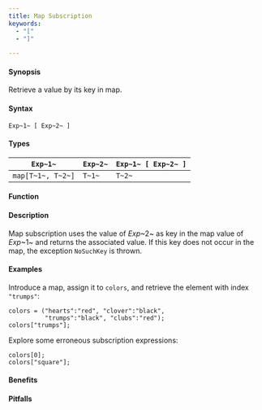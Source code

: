 ```yaml
---
title: Map Subscription
keywords:
  - "["
  - "]"

---
```


#### Synopsis

Retrieve a value by its key in map.

#### Syntax

`Exp~1~ [ Exp~2~ ]`

#### Types

| `Exp~1~`           | `Exp~2~` | `Exp~1~ [ Exp~2~ ]`  |
| --- | --- | --- |
| `map[T~1~, T~2~]` | `T~1~`   | `T~2~`                |


#### Function

#### Description

Map subscription uses the value of _Exp_~2~ as key in the map value of _Exp_~1~ and returns the associated value.
If this key does not occur in the map, the exception `NoSuchKey` is thrown.

#### Examples

Introduce a map, assign it to `colors`, and retrieve the element with index `"trumps"`:
```rascal-shell,continue
colors = ("hearts":"red", "clover":"black", 
          "trumps":"black", "clubs":"red");
colors["trumps"];
```
Explore some erroneous subscription expressions:
```rascal-shell,continue,error
colors[0];
colors["square"];
```

#### Benefits

#### Pitfalls

